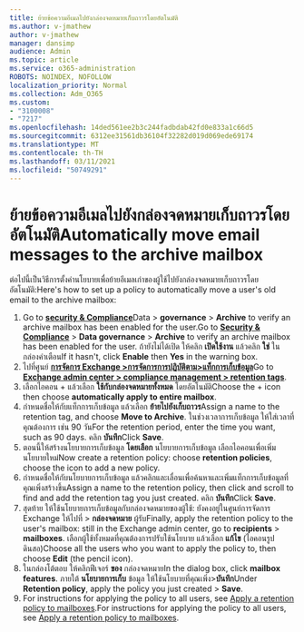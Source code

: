 ```yaml
---
title: ย้ายข้อความอีเมลไปยังกล่องจดหมายเก็บถาวรโดยอัตโนมัติ
ms.author: v-jmathew
author: v-jmathew
manager: dansimp
audience: Admin
ms.topic: article
ms.service: o365-administration
ROBOTS: NOINDEX, NOFOLLOW
localization_priority: Normal
ms.collection: Adm_O365
ms.custom:
- "3100008"
- "7217"
ms.openlocfilehash: 14ded561ee2b3c244fadbdab42fd0e833a1c66d5
ms.sourcegitcommit: 6312ee31561db36104f32282d019d069ede69174
ms.translationtype: MT
ms.contentlocale: th-TH
ms.lasthandoff: 03/11/2021
ms.locfileid: "50749291"
---
```

# <a name="automatically-move-email-messages-to-the-archive-mailbox"></a><span data-ttu-id="53677-102">ย้ายข้อความอีเมลไปยังกล่องจดหมายเก็บถาวรโดยอัตโนมัติ</span><span class="sxs-lookup"><span data-stu-id="53677-102">Automatically move email messages to the archive mailbox</span></span>

<span data-ttu-id="53677-103">ต่อไปนี้เป็นวิธีการตั้งค่านโยบายเพื่อย้ายอีเมลเก่าของผู้ใช้ไปยังกล่องจดหมายเก็บถาวรโดยอัตโนมัติ:</span><span class="sxs-lookup"><span data-stu-id="53677-103">Here's how to set up a policy to automatically move a user's old email to the archive mailbox:</span></span>

1. <span data-ttu-id="53677-104">Go to [**security & Compliance**](https://go.microsoft.com/fwlink/p/?linkid=2077143)Data  >  **governance**  >  **Archive** to verify an archive mailbox has been enabled for the user.</span><span class="sxs-lookup"><span data-stu-id="53677-104">Go to [**Security & Compliance**](https://go.microsoft.com/fwlink/p/?linkid=2077143) > **Data governance** > **Archive** to verify an archive mailbox has been enabled for the user.</span></span> <span data-ttu-id="53677-105">ถ้ายังไม่ได้เปิด ให้คลิก **เปิดใช้งาน** แล้วคลิก **ใช่** ในกล่องคําเตือน</span><span class="sxs-lookup"><span data-stu-id="53677-105">If it hasn't, click **Enable** then **Yes** in the warning box.</span></span>
2. <span data-ttu-id="53677-106">ไปที่ศูนย์ [**การจัดการ Exchange >การจัดการการปฏิบัติตาม>แท็กการเก็บข้อมูล**](https://go.microsoft.com/fwlink/?linkid=2059104)</span><span class="sxs-lookup"><span data-stu-id="53677-106">Go to [**Exchange admin center > compliance management > retention tags**](https://go.microsoft.com/fwlink/?linkid=2059104).</span></span>
3. <span data-ttu-id="53677-107">เลือกไอคอน + แล้วเลือก **ใช้กับกล่องจดหมายทั้งหมด** โดยอัตโนมัติ</span><span class="sxs-lookup"><span data-stu-id="53677-107">Choose the + icon then choose **automatically apply to entire mailbox**.</span></span>
4. <span data-ttu-id="53677-108">กําหนดชื่อให้กับแท็กการเก็บข้อมูล แล้วเลือก **ย้ายไปยังเก็บถาวร**</span><span class="sxs-lookup"><span data-stu-id="53677-108">Assign a name to the retention tag, and choose **Move to Archive**.</span></span> <span data-ttu-id="53677-109">ในช่วงเวลาการเก็บข้อมูล ให้ใส่เวลาที่คุณต้องการ เช่น 90 วัน</span><span class="sxs-lookup"><span data-stu-id="53677-109">For the retention period, enter the time you want, such as 90 days.</span></span> <span data-ttu-id="53677-110">คลิก **บันทึก**</span><span class="sxs-lookup"><span data-stu-id="53677-110">Click **Save**.</span></span>
5. <span data-ttu-id="53677-111">ตอนนี้ให้สร้างนโยบายการเก็บข้อมูล **โดยเลือก** นโยบายการเก็บข้อมูล เลือกไอคอนเพื่อเพิ่มนโยบายใหม่</span><span class="sxs-lookup"><span data-stu-id="53677-111">Now create a retention policy: choose **retention policies**, choose the icon to add a new policy.</span></span>
6. <span data-ttu-id="53677-112">กําหนดชื่อให้กับนโยบายการเก็บข้อมูล แล้วคลิกและเลื่อนเพื่อค้นหาและเพิ่มแท็กการเก็บข้อมูลที่คุณเพิ่งสร้างขึ้น</span><span class="sxs-lookup"><span data-stu-id="53677-112">Assign a name to the retention policy, then click and scroll to find and add the retention tag you just created.</span></span> <span data-ttu-id="53677-113">คลิก **บันทึก**</span><span class="sxs-lookup"><span data-stu-id="53677-113">Click **Save**.</span></span>
7. <span data-ttu-id="53677-114">สุดท้าย ให้ใช้นโยบายการเก็บข้อมูลกับกล่องจดหมายของผู้ใช้: ยังคงอยู่ในศูนย์การจัดการ Exchange ให้ไปที่  >  **กล่องจดหมาย** ผู้รับ</span><span class="sxs-lookup"><span data-stu-id="53677-114">Finally, apply the retention policy to the user's mailbox: still in the Exchange admin center, go to **recipients** > **mailboxes**.</span></span> <span data-ttu-id="53677-115">เลือกผู้ใช้ทั้งหมดที่คุณต้องการปรับใช้นโยบาย แล้วเลือก **แก้ไข** (ไอคอนรูปดินสอ)</span><span class="sxs-lookup"><span data-stu-id="53677-115">Choose all the users who you want to apply the policy to, then choose **Edit** (the pencil icon).</span></span>
8. <span data-ttu-id="53677-116">ในกล่องโต้ตอบ ให้คลิกฟีเจอร์ **ของ** กล่องจดหมาย</span><span class="sxs-lookup"><span data-stu-id="53677-116">In the dialog box, click **mailbox features**.</span></span> <span data-ttu-id="53677-117">ภายใต้ **นโยบายการเก็บ** ข้อมูล ให้ใช้นโยบายที่คุณเพิ่ง>**บันทึก**</span><span class="sxs-lookup"><span data-stu-id="53677-117">Under **Retention policy**, apply the policy you just created > **Save**.</span></span>
9. <span data-ttu-id="53677-118">For instructions for applying the policy to all users, see [Apply a retention policy to mailboxes](https://docs.microsoft.com/exchange/security-and-compliance/messaging-records-management/apply-retention-policy).</span><span class="sxs-lookup"><span data-stu-id="53677-118">For instructions for applying the policy to all users, see [Apply a retention policy to mailboxes](https://docs.microsoft.com/exchange/security-and-compliance/messaging-records-management/apply-retention-policy).</span></span>
